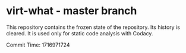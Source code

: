 # virt-what - master branch

This repository contains the frozen state of the repository.
Its history is cleared. It is used only for static code
analysis with Codacy.

Commit Time: 1716971724
